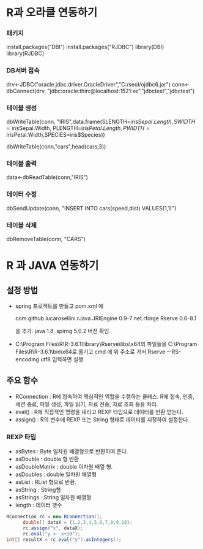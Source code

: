 # R과 오라클 연동하기

### 패키지

install.packages("DBI")
install.packages("RJDBC")
library(DBI)
library(RJDBC)

### DB서버 접속

drv<-JDBC("oracle.jdbc.driver.OracleDriver","C:/seol/ojdbc6.jar")
conn<-dbConnect(drv, "jdbc:oracle:thin:@localhost:1521:xe","jdbctest","jdbctest")

### 테이블 생성

dbWriteTable(conn, "IRIS",data.frame(SLENGTH=iris$Sepal.Length,SWIDTH=iris$Sepal.Width,
                                     PLENGTH=iris$Petal.Length, PWIDTH=iris$Petal.Width,SPECIES=iris$Species))

dbWriteTable(conn,"cars",head(cars,3))

### 테이블 출력

data<-dbReadTable(conn,"IRIS")

### 데이터 수정

dbSendUpdate(conn, "INSERT INTO cars(speed,dist) VALUES(1,1)")

### 테이블 삭제

dbRemoveTable(conn, "CARS")

# R 과 JAVA 연동하기

## 설정 방법

- spring 프로젝트를 만들고 pom.xml 에

  <dependency>
  		<groupId>com.github.lucarosellini.rJava</groupId>
  		<artifactId>JRIEngine</artifactId>
  		<version>0.9-7</version>
  		</dependency>
  		<dependency>
  		<groupId>net.rforge</groupId>
  		<artifactId>Rserve</artifactId>
  		<version>0.6-8.1</version>
  		</dependency>

  을 추가. java 1.8, spirng 5.0.2 버전 확인.

- C:\Program Files\R\R-3.6.1\library\Rserve\libs\x64의 파일들을
  C:\Program Files\R\R-3.6.1\bin\x64로 옮기고
  cmd 에 위 주소로 가서 Rserve --RS-encoding utf8 입력하면 실행.

## 주요 함수

- RConnection : R에 접속하여 핵심적인 역할을 수행하는 클래스. R에 접속, 인증, 세션 종료, 파일 생성, 파일 읽기,
  자료 전송, 자료 조회 등을 처리.
- eval() : R에 직접적인 명령을 내리고 REXP 타입으로 데이터를 반환 받는다.
- assign() : R의 변수에 REXP 또는 String 형태로 데이터를 지정하여 설정한다.

### REXP 타입

- asBytes : Byte 일차원 배열형으로 반환하여 준다.
- asDouble : double 형 반환
- asDoubleMatrix : double 이차원 배열 형.
- asDoubles : double 일차원 배열형
- asList : RList 형으로 반환.
- asString : String형
- asStrings : String 일차원 배열형
- length : 데이터 갯수

``` java
RConnection rc = new RConnection();
      double[] dataX = {1,2,3,4,5,6,7,8,9,10};
      rc.assign("x", dataX);
      rc.eval("y <- x+10");
int[] resultX = rc.eval("y").asIntegers();
```

